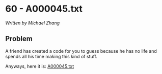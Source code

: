 # 60 - A000045.txt

*Written by Michael Zhang*

## Problem

A friend has created a code for you to guess because he has no life and spends all his time making this kind of stuff.

Anyways, here it is: [A000045.txt]()